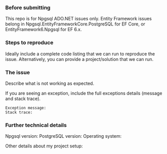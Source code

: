 ### Before submitting

This repo is for Npgsql ADO.NET issues only. Entity Framework issues belong in Npgsql.EntityFrameworkCore.PostgreSQL for EF Core, or EntityFramework6.Npgsql for EF 6.x.

### Steps to reproduce

Ideally include a complete code listing that we can run to reproduce the issue.
Alternatively, you can provide a project/solution that we can run.

### The issue
Describe what is not working as expected.

If you are seeing an exception, include the full exceptions details (message and stack trace).

```
Exception message:
Stack trace:
```

### Further technical details

Npgsql version:
PostgreSQL version:
Operating system: 

Other details about my project setup:

